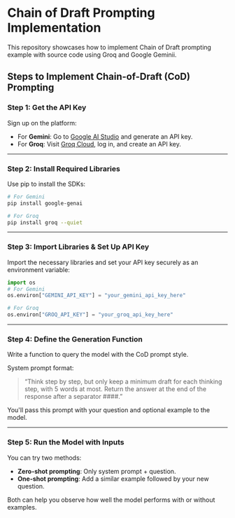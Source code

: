 # Chain of Draft Prompting Implementation
This repository showcases how to implement Chain of Draft prompting example with source code using Groq and Google Geminii.

## Steps to Implement Chain-of-Draft (CoD) Prompting

### **Step 1: Get the API Key**
Sign up on the platform:
- For **Gemini**: Go to [Google AI Studio](https://aistudio.google.com/app/prompts) and generate an API key.
- For **Groq**: Visit [Groq Cloud](https://console.groq.com/), log in, and create an API key.

---

### **Step 2: Install Required Libraries**
Use pip to install the SDKs:

```bash
# For Gemini
pip install google-genai

# For Groq
pip install groq --quiet
```
---

### **Step 3: Import Libraries & Set Up API Key**
Import the necessary libraries and set your API key securely as an environment variable:

```python
import os
# For Gemini
os.environ["GEMINI_API_KEY"] = "your_gemini_api_key_here"

# For Groq
os.environ["GROQ_API_KEY"] = "your_groq_api_key_here"
```
---

### **Step 4: Define the Generation Function**
Write a function to query the model with the CoD prompt style.

System prompt format:
> “Think step by step, but only keep a minimum draft for each thinking step, with 5 words at most. Return the answer at the end of the response after a separator ####.”

You'll pass this prompt with your question and optional example to the model.

---

### **Step 5: Run the Model with Inputs**
You can try two methods:
- **Zero-shot prompting**: Only system prompt + question.
- **One-shot prompting**: Add a similar example followed by your new question.

Both can help you observe how well the model performs with or without examples.
